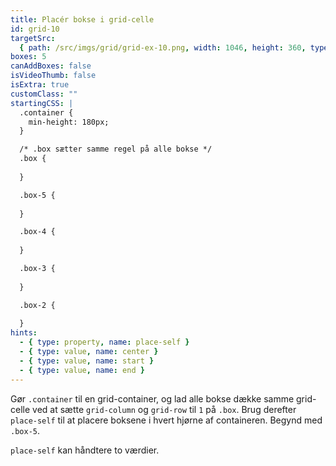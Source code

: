 ```yaml
---
title: Placér bokse i grid-celle
id: grid-10
targetSrc:
  { path: /src/imgs/grid/grid-ex-10.png, width: 1046, height: 360, type: "img" }
boxes: 5
canAddBoxes: false
isVideoThumb: false
isExtra: true
customClass: ""
startingCSS: |
  .container {
    min-height: 180px;
  }

  /* .box sætter samme regel på alle bokse */
  .box {
    
  }

  .box-5 {
    
  }

  .box-4 {
    
  }

  .box-3 {
    
  }

  .box-2 {
    
  }
hints:
  - { type: property, name: place-self }
  - { type: value, name: center }
  - { type: value, name: start }
  - { type: value, name: end }
---
```


Gør `.container` til en grid-container, og lad alle bokse dække samme grid-celle ved at sætte `grid-column` og `grid-row` til `1` på `.box`. Brug derefter `place-self` til at placere boksene i hvert hjørne af containeren. Begynd med `.box-5`.

`place-self` kan håndtere to værdier.
